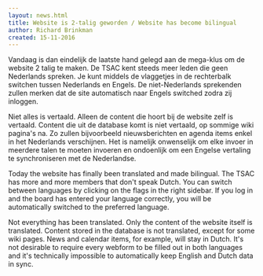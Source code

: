 ```yaml
---
layout: news.html
title: Website is 2-talig geworden / Website has become bilingual
author: Richard Brinkman
created: 15-11-2016
---
```

Vandaag is dan eindelijk de laatste hand gelegd aan de mega-klus om de website 2 talig te maken. 
De TSAC kent steeds meer leden die geen Nederlands spreken. Je kunt middels de vlaggetjes in de 
rechterbalk switchen tussen Nederlands en Engels. De niet-Nederlands sprekenden zullen merken dat 
de site automatisch naar Engels switched zodra zij inloggen.

Niet alles is vertaald. Alleen de content die hoort bij de website zelf is vertaald. Content die 
uit de database komt is niet vertaald, op sommige wiki pagina's na. Zo zullen bijvoorbeeld 
nieuwsberichten en agenda items enkel in het Nederlands verschijnen. Het is namelijk onwenselijk 
om elke invoer in meerdere talen te moeten invoeren en ondoenlijk om een Engelse vertaling te 
synchroniseren met de Nederlandse.

Today the website has finally been translated and made bilingual. The TSAC has more and more 
members that don't speak Dutch. You can switch between languages by clicking on the flags in the 
right sidebar. If you log in and the board has entered your language correctly, you will be 
automatically switched to the preferred language.

Not everything has been translated. Only the content of the website itself is translated. Content 
stored in the database is not translated, except for some wiki pages. News and calendar items, for 
example, will stay in Dutch. It's not desirable to require every webform to be filled out in both 
languages and it's technically impossible to automatically keep English and Dutch data in sync.
